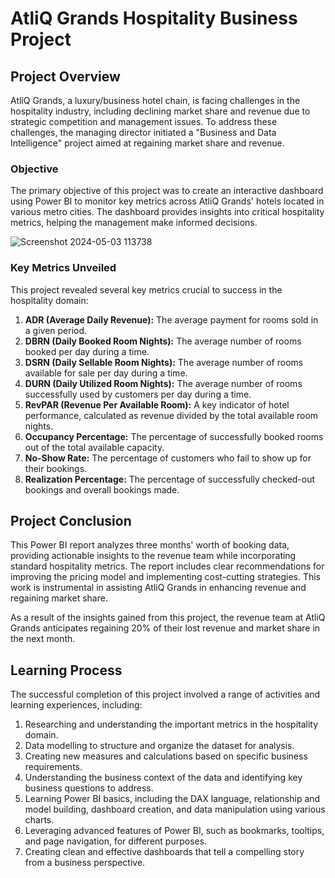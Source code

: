 # AtliQ Grands Hospitality Business Project

## Project Overview

AtliQ Grands, a luxury/business hotel chain, is facing challenges in the hospitality industry, including declining market share and revenue due to strategic competition and management issues. To address these challenges, the managing director initiated a "Business and Data Intelligence" project aimed at regaining market share and revenue.

### Objective

The primary objective of this project was to create an interactive dashboard using Power BI to monitor key metrics across AtliQ Grands' hotels located in various metro cities. The dashboard provides insights into critical hospitality metrics, helping the management make informed decisions.

![Screenshot 2024-05-03 113738](https://github.com/Jayant-Projects/Atliq_Grand_Hospitality_Analysis/assets/142287323/5bf6c426-cbc2-4a59-9eb1-b525cbbe4bef)

### Key Metrics Unveiled

This project revealed several key metrics crucial to success in the hospitality domain:

1. **ADR (Average Daily Revenue):** The average payment for rooms sold in a given period.
2. **DBRN (Daily Booked Room Nights):** The average number of rooms booked per day during a time.
3. **DSRN (Daily Sellable Room Nights):** The average number of rooms available for sale per day during a time.
4. **DURN (Daily Utilized Room Nights):** The average number of rooms successfully used by customers per day during a time.
5. **RevPAR (Revenue Per Available Room):** A key indicator of hotel performance, calculated as revenue divided by the total available room nights.
6. **Occupancy Percentage:** The percentage of successfully booked rooms out of the total available capacity.
7. **No-Show Rate:** The percentage of customers who fail to show up for their bookings.
8. **Realization Percentage:** The percentage of successfully checked-out bookings and overall bookings made.

## Project Conclusion

This Power BI report analyzes three months' worth of booking data, providing actionable insights to the revenue team while incorporating standard hospitality metrics. The report includes clear recommendations for improving the pricing model and implementing cost-cutting strategies. This work is instrumental in assisting AtliQ Grands in enhancing revenue and regaining market share.

As a result of the insights gained from this project, the revenue team at AtliQ Grands anticipates regaining 20% of their lost revenue and market share in the next month.

## Learning Process

The successful completion of this project involved a range of activities and learning experiences, including:

1. Researching and understanding the important metrics in the hospitality domain.
2. Data modelling to structure and organize the dataset for analysis.
3. Creating new measures and calculations based on specific business requirements.
4. Understanding the business context of the data and identifying key business questions to address.
5. Learning Power BI basics, including the DAX language, relationship and model building, dashboard creation, and data manipulation using various charts.
6. Leveraging advanced features of Power BI, such as bookmarks, tooltips, and page navigation, for different purposes.
7. Creating clean and effective dashboards that tell a compelling story from a business perspective.

